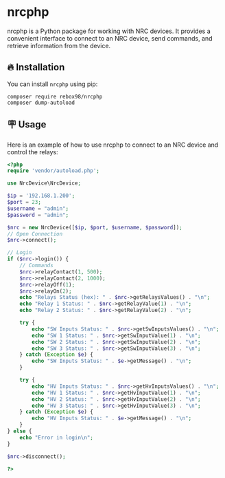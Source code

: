 # nrcphp

nrcphp is a Python package for working with NRC devices. It provides a convenient interface to connect to an NRC device, send commands, and retrieve information from the device.

## 🔥 Installation

You can install `nrcphp` using pip:

```shell
composer require rebox98/nrcphp
composer dump-autoload
```
## 🪧 Usage
Here is an example of how to use nrcphp to connect to an NRC device and control the relays:
```php
<?php
require 'vendor/autoload.php';

use NrcDevice\NrcDevice;

$ip = '192.168.1.200';
$port = 23;
$username = "admin";
$password = "admin";

$nrc = new NrcDevice([$ip, $port, $username, $password]);
// Open Connection
$nrc->connect();

// Login
if ($nrc->login()) {
    // Commands
    $nrc->relayContact(1, 500);
    $nrc->relayContact(2, 1000);
    $nrc->relayOff(1);
    $nrc->relayOn(2);
    echo "Relays Status (hex): " . $nrc->getRelaysValues() . "\n";
    echo "Relay 1 Status: " . $nrc->getRelayValue(1) . "\n";
    echo "Relay 2 Status: " . $nrc->getRelayValue(2) . "\n";

    try {
        echo "SW Inputs Status: " . $nrc->getSwInputsValues() . "\n";
        echo "SW 1 Status: " . $nrc->getSwInputValue(1) . "\n";
        echo "SW 2 Status: " . $nrc->getSwInputValue(2) . "\n";
        echo "SW 3 Status: " . $nrc->getSwInputValue(3) . "\n";
    } catch (Exception $e) {
        echo "SW Inputs Status: " . $e->getMessage() . "\n";
    }

    try {
        echo "HV Inputs Status: " . $nrc->getHvInputsValues() . "\n";
        echo "HV 1 Status: " . $nrc->getHvInputValue(1) . "\n";
        echo "HV 2 Status: " . $nrc->getHvInputValue(2) . "\n";
        echo "HV 3 Status: " . $nrc->getHvInputValue(3) . "\n";
    } catch (Exception $e) {
        echo "HV Inputs Status: " . $e->getMessage() . "\n";
    }
} else {
    echo "Error in login\n";
}

$nrc->disconnect();

?>
```

